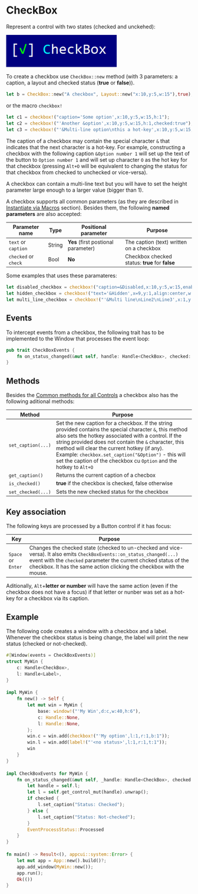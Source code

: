 # CheckBox

Represent a control with two states (checked and unckehed):

<img src="img/checkbox.png" width=300/>

To create a checkbox use `CheckBox::new` method (with 3 parameters: a caption, a layout and checked status (**true** or **false**)).
```rs
let b = CheckBox::new("A checkbox", Layout::new("x:10,y:5,w:15"),true);
```
or the macro `checkbox!`
```rs
let c1 = checkbox!("caption='Some option',x:10,y:5,w:15,h:1");
let c2 = checkbox!("'Another &option',x:10,y:5,w:15,h:1,checked:true");
let c3 = checkbox!("'&Multi-line option\nthis a hot-key',x:10,y:5,w:15,h:3,checked:false");
```

The caption of a checkbox may contain the special character `&` that indicates that the next character is a hot-key. For example, constructing a checkbox with the following caption `&Option number 1` will set up the text of the button to `Option number 1` and will set up character `O` as the hot key for that checkbox (pressing `Alt+O` will be equivalent to changing the status for that checkbox from checked to unchecked or vice-versa).

A checkbox can contain a multi-line text but you will have to set the height parameter large enough to a larger value (bigger than 1).

A checkbox supports all common parameters (as they are described in [Instantiate via Macros](../instantiate_via_macros.md) section). Besides them, the following **named parameters** are also accepted:

| Parameter name       | Type   | Positional parameter                | Purpose |
|----------------------|--------|-------------------------------------|---------|
| `text` or `caption`  | String | **Yes** (first postional parameter) | The caption (text) written on a checkbox |
| `checked` or `check` | Bool   | **No**                              | Checkbox checked status: **true** for **false** |


Some examples that uses these paramateres:
```rs
let disabled_checkbox = checkbox!("caption=&Disabled,x:10,y:5,w:15,enable=false");
let hidden_checkbox = checkbox!("text='&Hidden',x=9,y:1,align:center,w:9,visible=false");
let multi_line_checkbox = checkbox!("'&Multi line\nLine2\nLine3',x:1,y:1,w:10,h:3");
```

## Events
To intercept events from a checkbox, the following trait has to be implemented to the Window that processes the event loop:
```rs
pub trait CheckBoxEvents {
    fn on_status_changed(&mut self, handle: Handle<CheckBox>, checked: bool) -> EventProcessStatus {...}
}
```

## Methods

Besides the [Common methods for all Controls](../common_methods.md) a checkbox also has the following aditional methods:

| Method             | Purpose                                                                             |
|--------------------|-------------------------------------------------------------------------------------|
| `set_caption(...)` | Set the new caption for a checkbox. If the string provided contains the special character `&`, this method also sets the hotkey associated with a control. If the string provided does not contain the `&` character, this method will clear the current hotkey (if any).<br>Example: `checkbox.set_caption("&Option")` - this will set the caption of the checkbox cu `Option` and the hotkey to `Alt+O` |
| `get_caption()`    | Returns the current caption of a checbox |
| `is_checked()`     | **true** if the checkbox is checked, false otherwise |
| `set_checked(...)` | Sets the new checked status for the checkbox |

## Key association

The following keys are processed by a Button control if it has focus:

| Key                | Purpose                                                                             |
|--------------------|-------------------------------------------------------------------------------------|
| `Space` or `Enter` | Changes the checked state (checked to un-checked and vice-versa). It also emits  `CheckBoxEvents::on_status_changed(...)` event with the `checked` parameter the current chcked status of the checkbox. It has the same action clicking the checkbox with the mouse.  |

Aditionally, `Alt`+**letter or number** will have the same action (even if the checkbox does not have a focus) if that letter or nunber was set as a hot-key for a checkbox via its caption. 

## Example

The following code creates a window with a checkbox and a label. Whenever the checkbox status is being change, the label will print the new status (checked or not-checked).
```rs
#[Window(events = CheckBoxEvents)]
struct MyWin {
    c: Handle<CheckBox>,
    l: Handle<Label>,
}

impl MyWin {
    fn new() -> Self {
        let mut win = MyWin {
            base: window!("'My Win',d:c,w:40,h:6"),
            c: Handle::None,
            l: Handle::None,
        };
        win.c = win.add(checkbox!("'My option',l:1,r:1,b:1"));
        win.l = win.add(label!("'<no status>',l:1,r:1,t:1"));
        win
    }
}

impl CheckBoxEvents for MyWin {
    fn on_status_changed(&mut self, _handle: Handle<CheckBox>, checked: bool) -> EventProcessStatus {
        let handle = self.l;
        let l = self.get_control_mut(handle).unwrap();
        if checked {
            l.set_caption("Status: Checked");
        } else {
            l.set_caption("Status: Not-checked");
        }
        EventProcessStatus::Processed
    }
}

fn main() -> Result<(), appcui::system::Error> {
    let mut app = App::new().build()?;
    app.add_window(MyWin::new());
    app.run();
    Ok(())
}
```